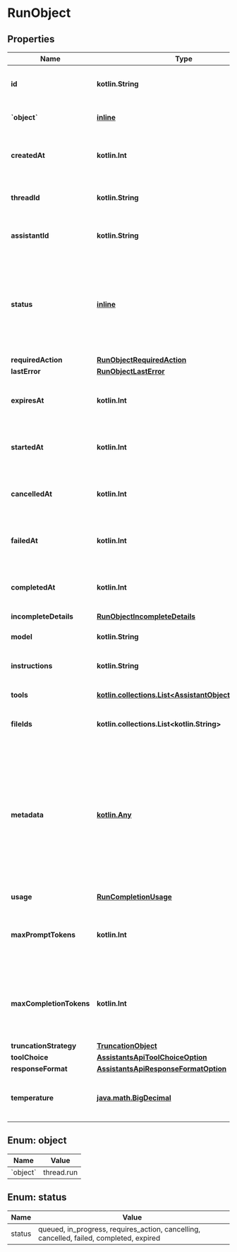
# RunObject

## Properties
| Name | Type | Description | Notes |
| ------------ | ------------- | ------------- | ------------- |
| **id** | **kotlin.String** | The identifier, which can be referenced in API endpoints. |  |
| **&#x60;object&#x60;** | [**inline**](#&#x60;Object&#x60;) | The object type, which is always &#x60;thread.run&#x60;. |  |
| **createdAt** | **kotlin.Int** | The Unix timestamp (in seconds) for when the run was created. |  |
| **threadId** | **kotlin.String** | The ID of the [thread](/docs/api-reference/threads) that was executed on as a part of this run. |  |
| **assistantId** | **kotlin.String** | The ID of the [assistant](/docs/api-reference/assistants) used for execution of this run. |  |
| **status** | [**inline**](#Status) | The status of the run, which can be either &#x60;queued&#x60;, &#x60;in_progress&#x60;, &#x60;requires_action&#x60;, &#x60;cancelling&#x60;, &#x60;cancelled&#x60;, &#x60;failed&#x60;, &#x60;completed&#x60;, or &#x60;expired&#x60;. |  |
| **requiredAction** | [**RunObjectRequiredAction**](RunObjectRequiredAction.md) |  |  |
| **lastError** | [**RunObjectLastError**](RunObjectLastError.md) |  |  |
| **expiresAt** | **kotlin.Int** | The Unix timestamp (in seconds) for when the run will expire. |  |
| **startedAt** | **kotlin.Int** | The Unix timestamp (in seconds) for when the run was started. |  |
| **cancelledAt** | **kotlin.Int** | The Unix timestamp (in seconds) for when the run was cancelled. |  |
| **failedAt** | **kotlin.Int** | The Unix timestamp (in seconds) for when the run failed. |  |
| **completedAt** | **kotlin.Int** | The Unix timestamp (in seconds) for when the run was completed. |  |
| **incompleteDetails** | [**RunObjectIncompleteDetails**](RunObjectIncompleteDetails.md) |  |  |
| **model** | **kotlin.String** | The model that the [assistant](/docs/api-reference/assistants) used for this run. |  |
| **instructions** | **kotlin.String** | The instructions that the [assistant](/docs/api-reference/assistants) used for this run. |  |
| **tools** | [**kotlin.collections.List&lt;AssistantObjectToolsInner&gt;**](AssistantObjectToolsInner.md) | The list of tools that the [assistant](/docs/api-reference/assistants) used for this run. |  |
| **fileIds** | **kotlin.collections.List&lt;kotlin.String&gt;** | The list of [File](/docs/api-reference/files) IDs the [assistant](/docs/api-reference/assistants) used for this run. |  |
| **metadata** | [**kotlin.Any**](.md) | Set of 16 key-value pairs that can be attached to an object. This can be useful for storing additional information about the object in a structured format. Keys can be a maximum of 64 characters long and values can be a maxium of 512 characters long.  |  |
| **usage** | [**RunCompletionUsage**](RunCompletionUsage.md) |  |  |
| **maxPromptTokens** | **kotlin.Int** | The maximum number of prompt tokens specified to have been used over the course of the run.  |  |
| **maxCompletionTokens** | **kotlin.Int** | The maximum number of completion tokens specified to have been used over the course of the run.  |  |
| **truncationStrategy** | [**TruncationObject**](TruncationObject.md) |  |  |
| **toolChoice** | [**AssistantsApiToolChoiceOption**](AssistantsApiToolChoiceOption.md) |  |  |
| **responseFormat** | [**AssistantsApiResponseFormatOption**](AssistantsApiResponseFormatOption.md) |  |  |
| **temperature** | [**java.math.BigDecimal**](java.math.BigDecimal.md) | The sampling temperature used for this run. If not set, defaults to 1. |  [optional] |


<a id="`Object`"></a>
## Enum: object
| Name | Value |
| ---- | ----- |
| &#x60;object&#x60; | thread.run |


<a id="Status"></a>
## Enum: status
| Name | Value |
| ---- | ----- |
| status | queued, in_progress, requires_action, cancelling, cancelled, failed, completed, expired |



